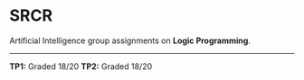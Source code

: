 # SRCR

Artificial Intelligence group assignments on **Logic Programming**.

---

**TP1:** Graded 18/20
**TP2:** Graded 18/20
